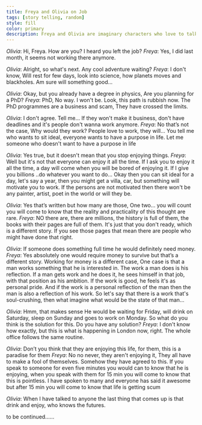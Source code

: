 ```yaml
---
title: Freya and Olivia on Job
tags: [story telling, random]
style: fill
color: primary
description: Freya and Olivia are imaginary characters who love to talk about life.
---
```



*Olivia*: Hi, Freya. How are you? I heard you left the job? 
*Freya*: Yes, I did last month, it seems not working there anymore.

*Olivia*: Alright, so what's next. Any cool adventure waiting?
*Freya*: I don't know, Will rest for few days, look into science, how planets moves and blackholes. Am sure will something good... 


*Olivia*: Okay, but you already have a degree in physics, Are you planning for a PhD?
*Freya*: PhD, No way. I won't be. Look, this path is rubbish now. The PhD programmes are a business and scam, They have crossed the limits.

*Olivia*: I don't agree. Tell me… If they won't make it business, don't have deadlines and it's people don't wanna work anymore.
*Freya*: No that’s not the case, Why would they work? People love to work, they will… You tell me who wants to sit ideal, everyone wants to have a purpose in life. Let me someone who doesn't want to have a purpose in life

*Olivia*: Yes true, but it doesn't mean that you stop enjoying things.
*Freya*: Well but it's not that everyone can enjoy it all the time. If I ask you to enjoy it all the time, a day will come when you will be bored of enjoying it. If I give you billions ..do whatever you want to do... Okay then you can sit ideal for a day, let's say a year, then you might get a villa, car, but something will motivate you to work. If the persons are not motivated then there won't be any painter, artist, poet in the world or will they be.

*Olivia*: Yes that’s written but how many are those, One two… you will count you will come to know that the reality and practicality of this thought are rare.
*Freya*: NO there are, there are millions, the history is full of them, the books with their pages are full of them. It's just that you don't ready, which is a different story. If you see those pages that mean there are people who might have done that right.

*Olivia*: If someone does something full time he would definitely need money.
*Freya*: Yes absolutely one would require money to survive but that’s a different story. Working for money is a different case, One case is that a man works something that he is interested in. The work a man does is his reflection. If a man gets work and he does it, he sees himself in that job, with that position as his ambition. If the work is good, he feels it's as personal pride. And if the work is a personal reflection of the man then the man is also a reflection of his work. So let's say that there is a work that's soul-crushing, then what imagine what would be the state of that man…

*Olivia*: Hmm, that makes sense He would be waiting for Friday, will drink on Saturday, sleep on Sunday and goes to work on Monday. So what do you think is the solution for this. Do you have any solution?
*Freya*: I don't know how exactly, but this is what is happening in London now, right. The whole office follows the same routine.

*Olivia*: Don’t you think that they are enjoying this life, for them, this is a paradise for them
*Freya*: No no never, they aren't enjoying it, They all have to make a fool of themselves. Somehow they have agreed to this. If you speak to someone for even five minutes you would can to know that he is enjoying, when you speak with them for 15 min you will come to know that this is pointless. I have spoken to many and everyone has said it awesome but after 15 min you will come to know that life is getting scum

*Olivia*: When I have talked to anyone the last thing that comes up is that drink and enjoy, who knows the futures.

to be continued......